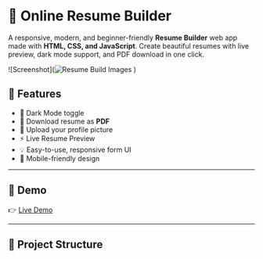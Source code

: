 # 📝 Online Resume Builder

A responsive, modern, and beginner-friendly **Resume Builder** web app made with **HTML, CSS, and JavaScript**. Create beautiful resumes with live preview, dark mode support, and PDF download in one click.

![Screenshot](![Resume Build Images](https://github.com/user-attachments/assets/933147f4-6644-48d2-baec-9b9d87946170)
) <!-- Add your own screenshot URL -->

## 🚀 Features

- 🌙 Dark Mode toggle  
- 💾 Download resume as **PDF**  
- 📸 Upload your profile picture  
- ⚡ Live Resume Preview  
- 💡 Easy-to-use, responsive form UI  
- 📱 Mobile-friendly design  

---

## 📸 Demo

👉 [Live Demo](https://your-demo-link.netlify.app) <!-- Replace with Netlify or GitHub Pages link -->

---

## 📁 Project Structure

